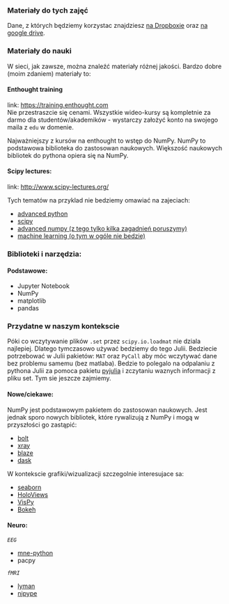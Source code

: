 ### Materiały do tych zajęć
Dane, z których będziemy korzystac znajdziesz [na Dropboxie](https://www.dropbox.com/sh/rexe6smd9sjkus1/AAD83oxSbup3s0VOGL5j8Qpha?dl=0) oraz [na google drive](https://drive.google.com/a/swps.edu.pl/folderview?id=0B3VsSOe5fKjeX3BlNmpDeE1Oc2c&usp=sharing).

### Materiały do nauki

W sieci, jak zawsze, można znaleźć materiały różnej jakości. Bardzo dobre (moim zdaniem) materiały to:

#### Enthought training
link: https://training.enthought.com  
Nie przestraszcie się cenami. Wszystkie wideo-kursy są kompletnie za darmo dla studentów/akademików - wystarczy założyć konto na swojego maila z `edu` w domenie.
  
Najważniejszy z kursów na enthought to wstęp do NumPy. NumPy to podstawowa biblioteka do zastosowan naukowych. Większość naukowych bibliotek do pythona opiera się na NumPy.

#### Scipy lectures:
link: http://www.scipy-lectures.org/

Tych tematów na przyklad nie bedziemy omawiać na zajeciach:
* [advanced python](http://www.scipy-lectures.org/advanced/advanced_python/index.html)
* [scipy](http://www.scipy-lectures.org/intro/scipy.html)
* [advanced numpy (z tego tylko kilka zagadnień poruszymy)](http://www.scipy-lectures.org/advanced/advanced_numpy/index.html)
* [machine learning (o tym w ogóle nie bedzie)](http://www.scipy-lectures.org/packages/scikit-learn/index.html)


### Biblioteki i narzędzia:

#### Podstawowe:
* Jupyter Notebook
* NumPy
* matplotlib
* pandas

### Przydatne w naszym kontekscie
Póki co wczytywanie plików `.set` przez `scipy.io.loadmat` nie dziala najlepiej. Dlatego tymczasowo używać bedziemy do tego Julii. Bedziecie potrzebować w Julii pakietów: `MAT` oraz `PyCall` aby móc wczytywać dane bez problemu samemu (bez matlaba).
Bedzie to polegalo na odpalaniu z pythona Julii za pomoca pakietu [pyjulia](https://github.com/JuliaLang/pyjulia) i zczytaniu waznych informacji z pliku set. Tym sie jeszcze zajmiemy.

#### Nowe/ciekawe:
NumPy jest podstawowym pakietem do zastosowan naukowych. Jest jednak sporo nowych bibliotek, które rywalizują z NumPy i mogą w przyszłości go zastąpić:
- [bolt](https://github.com/bolt-project/bolt)
- [xray](https://github.com/xray/xray)
- [blaze](https://github.com/blaze/blaze)
- [dask](http://dask.pydata.org/en/latest/)

W kontekscie grafiki/wizualizacji szczegolnie interesujace sa:
- [seaborn](http://stanford.edu/~mwaskom/software/seaborn/)
- [HoloViews](http://holoviews.org/)
- [VisPy](http://vispy.org/)
- [Bokeh](http://bokeh.pydata.org/en/latest/)

#### Neuro:
*`EEG`*
* [mne-python](http://martinos.org/mne/stable/index.html)
* pacpy  

*`fMRI`*
* [lyman](http://web.stanford.edu/~mwaskom/software/lyman/)
* [nipype](http://www.mit.edu/~satra/nipype-nightly/)
